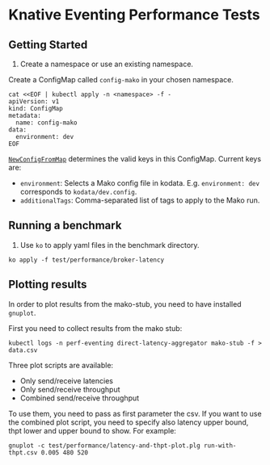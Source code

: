 # Knative Eventing Performance Tests

## Getting Started

1.  Create a namespace or use an existing namespace.

Create a ConfigMap called `config-mako` in your chosen namespace.

```
cat <<EOF | kubectl apply -n <namespace> -f -
apiVersion: v1
kind: ConfigMap
metadata:
  name: config-mako
data:
  environment: dev
EOF
```

[`NewConfigFromMap`](https://github.com/knative/pkg/blob/master/test/mako/config.go#L41)
determines the valid keys in this ConfigMap. Current keys are:

- `environment`: Selects a Mako config file in kodata. E.g. `environment: dev`
  corresponds to `kodata/dev.config`.
- `additionalTags`: Comma-separated list of tags to apply to the Mako run.

## Running a benchmark

1.  Use `ko` to apply yaml files in the benchmark directory.

```
ko apply -f test/performance/broker-latency
```

## Plotting results

In order to plot results from the mako-stub, you need to have installed
`gnuplot`.

First you need to collect results from the mako stub:

```
kubectl logs -n perf-eventing direct-latency-aggregator mako-stub -f > data.csv
```

Three plot scripts are available:

- Only send/receive latencies
- Only send/receive throughput
- Combined send/receive throughput

To use them, you need to pass as first parameter the csv. If you want to use the
combined plot script, you need to specify also latency upper bound, thpt lower
and upper bound to show. For example:

```
gnuplot -c test/performance/latency-and-thpt-plot.plg run-with-thpt.csv 0.005 480 520
```
